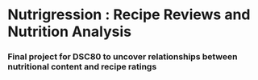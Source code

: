 # Nutrigression : Recipe Reviews and Nutrition Analysis
### Final project for DSC80 to uncover relationships between nutritional content and recipe ratings
